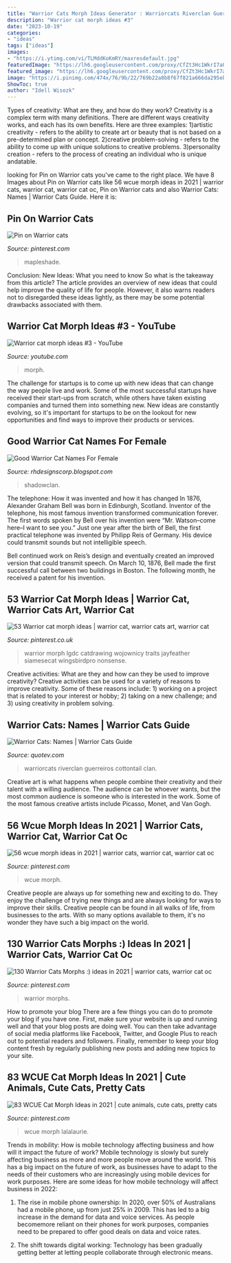 ```yaml
---
title: "Warrior Cats Morph Ideas Generator : Warriorcats Riverclan Guerreiros Cottontail Clan"
description: "Warrior cat morph ideas #3"
date: "2023-10-19"
categories:
- "ideas"
tags: ["ideas"]
images:
- "https://i.ytimg.com/vi/TLMddKoKmRY/maxresdefault.jpg"
featuredImage: "https://lh6.googleusercontent.com/proxy/CfZt3Hc1WkrI7aOc9LCLMboXse2ra1DQq7YgMfyudrnc_LETsD93Ks6kt2QyzuobWwcxuyrDjYAXo-HY1ShQzGkRtA=w1200-h630-p-k-no-nu"
featured_image: "https://lh6.googleusercontent.com/proxy/CfZt3Hc1WkrI7aOc9LCLMboXse2ra1DQq7YgMfyudrnc_LETsD93Ks6kt2QyzuobWwcxuyrDjYAXo-HY1ShQzGkRtA=w1200-h630-p-k-no-nu"
image: "https://i.pinimg.com/474x/76/9b/22/769b22a8b8f67f821a666da295ebf548.jpg"
ShowToc: true
author: "Idell Wisozk"
---
```



Types of creativity: What are they, and how do they work?
Creativity is a complex term with many definitions. There are different ways creativity works, and each has its own benefits. Here are three examples:
1)artistic creativity - refers to the ability to create art or beauty that is not based on a pre-determined plan or concept.
2)creative problem-solving - refers to the ability to come up with unique solutions to creative problems.
3)personality creation - refers to the process of creating an individual who is unique andatable.

	

		
looking for Pin on Warrior cats you've came to the right place. We have 8 Images about Pin on Warrior cats like 56 wcue morph ideas in 2021 | warrior cats, warrior cat, warrior cat oc, Pin on Warrior cats and also Warrior Cats: Names | Warrior Cats Guide. Here it is:
		
    
## Pin On Warrior Cats

<img loading=lazy src="https://i.pinimg.com/736x/77/bc/ed/77bced7b5857715cbeda7ccd66077616.jpg" onerror="this.onerror=null;this.src='https://tse3.mm.bing.net/th?id=OIP.fjVaofyBBYKRCPxR7_JzugHaF0&amp;pid=15.1';" alt="Pin on Warrior cats">

_Source: pinterest.com_

>mapleshade. 

	

Conclusion: New Ideas: What you need to know
So what is the takeaway from this article? 
The article provides an overview of new ideas that could help improve the quality of life for people. However, it also warns readers not to disregarded these ideas lightly, as there may be some potential drawbacks associated with them.

    
## Warrior Cat Morph Ideas #3 - YouTube

<img loading=lazy src="https://i.ytimg.com/vi/TLMddKoKmRY/maxresdefault.jpg" onerror="this.onerror=null;this.src='https://tse2.mm.bing.net/th?id=OIP.54UFhID4p8UHDQqnZEMZyAHaEK&amp;pid=15.1';" alt="Warrior cat morph ideas #3 - YouTube">

_Source: youtube.com_

>morph. 

	

The challenge for startups is to come up with new ideas that can change the way people live and work. Some of the most successful startups have received their start-ups from scratch, while others have taken existing companies and turned them into something new. New ideas are constantly evolving, so it's important for startups to be on the lookout for new opportunities and find ways to improve their products or services.

    
## Good Warrior Cat Names For Female

<img loading=lazy src="https://lh6.googleusercontent.com/proxy/CfZt3Hc1WkrI7aOc9LCLMboXse2ra1DQq7YgMfyudrnc_LETsD93Ks6kt2QyzuobWwcxuyrDjYAXo-HY1ShQzGkRtA=w1200-h630-p-k-no-nu" onerror="this.onerror=null;this.src='https://tse2.mm.bing.net/th?id=OIP.Q9zSBM8AjuWK2Jn5-q4ZAwHaDe&amp;pid=15.1';" alt="Good Warrior Cat Names For Female">

_Source: rhdesignscorp.blogspot.com_

>shadowclan. 

	

The telephone: How it was invented and how it has changed
In 1876, Alexander Graham Bell was born in Edinburgh, Scotland. Inventor of the telephone, his most famous invention transformed communication forever. The first words spoken by Bell over his invention were “Mr. Watson–come here–I want to see you.” 
Just one year after the birth of Bell, the first practical telephone was invented by Philipp Reis of Germany. His device could transmit sounds but not intelligible speech. 

Bell continued work on Reis’s design and eventually created an improved version that could transmit speech. On March 10, 1876, Bell made the first successful call between two buildings in Boston. The following month, he received a patent for his invention.

    
## 53 Warrior Cat Morph Ideas | Warrior Cat, Warrior Cats Art, Warrior Cat

<img loading=lazy src="https://i.pinimg.com/236x/40/89/30/408930ac11809f13ebb6adb67b92fc27.jpg" onerror="this.onerror=null;this.src='https://tse3.mm.bing.net/th?id=OIP.b9ebHcdTuk0cIZezaxPnbQAAAA&amp;pid=15.1';" alt="53 Warrior cat morph ideas | warrior cat, warrior cats art, warrior cat">

_Source: pinterest.co.uk_

>warrior morph lgdc catdrawing wojownicy traits jayfeather siamesecat wingsbirdpro nonsense. 

	

Creative activities: What are they and how can they be used to improve creativity?
Creative activities can be used for a variety of reasons to improve creativity. Some of these reasons include: 1) working on a project that is related to your interest or hobby; 2) taking on a new challenge; and 3) using creativity in problem solving.

    
## Warrior Cats: Names | Warrior Cats Guide

<img loading=lazy src="https://www.quotev.com/quizi/12737597/14/1591127845" onerror="this.onerror=null;this.src='https://tse2.mm.bing.net/th?id=OIP.HtI9HEcvfssdNvzE0TV0bAHaEG&amp;pid=15.1';" alt="Warrior Cats: Names | Warrior Cats Guide">

_Source: quotev.com_

>warriorcats riverclan guerreiros cottontail clan. 

	

Creative art is what happens when people combine their creativity and their talent with a willing audience. The audience can be whoever wants, but the most common audience is someone who is interested in the work. Some of the most famous creative artists include Picasso, Monet, and Van Gogh.

    
## 56 Wcue Morph Ideas In 2021 | Warrior Cats, Warrior Cat, Warrior Cat Oc

<img loading=lazy src="https://i.pinimg.com/474x/76/9b/22/769b22a8b8f67f821a666da295ebf548.jpg" onerror="this.onerror=null;this.src='https://tse2.mm.bing.net/th?id=OIP.65g9Me04moEsLytgQvOKRwAAAA&amp;pid=15.1';" alt="56 wcue morph ideas in 2021 | warrior cats, warrior cat, warrior cat oc">

_Source: pinterest.com_

>wcue morph. 

	

Creative people are always up for something new and exciting to do. They enjoy the challenge of trying new things and are always looking for ways to improve their skills. Creative people can be found in all walks of life, from businesses to the arts. With so many options available to them, it's no wonder they have such a big impact on the world.

    
## 130 Warrior Cats Morphs :) Ideas In 2021 | Warrior Cats, Warrior Cat Oc

<img loading=lazy src="https://i.pinimg.com/474x/f2/93/83/f293836dd304eb11f5b04e41b73b32e9.jpg" onerror="this.onerror=null;this.src='https://tse3.mm.bing.net/th?id=OIP.RWvDn0az9xQ_T0r7ehk5WAAAAA&amp;pid=15.1';" alt="130 Warrior Cats Morphs :) ideas in 2021 | warrior cats, warrior cat oc">

_Source: pinterest.com_

>warrior morphs. 

	

How to promote your blog
There are a few things you can do to promote your blog if you have one. First, make sure your website is up and running well and that your blog posts are doing well. You can then take advantage of social media platforms like Facebook, Twitter, and Google Plus to reach out to potential readers and followers. Finally, remember to keep your blog content fresh by regularly publishing new posts and adding new topics to your site.

    
## 83 WCUE Cat Morph Ideas In 2021 | Cute Animals, Cute Cats, Pretty Cats

<img loading=lazy src="https://i.pinimg.com/236x/fd/db/cd/fddbcd7673c2f65f735cc182699a2992--sweet-cat-lady.jpg" onerror="this.onerror=null;this.src='https://tse4.mm.bing.net/th?id=OIP.HZTtSRBTephGFF_Iya0irwHaLL&amp;pid=15.1';" alt="83 WCUE Cat Morph Ideas in 2021 | cute animals, cute cats, pretty cats">

_Source: pinterest.com_

>wcue morph lalalaurie. 

	

Trends in mobility: How is mobile technology affecting business and how will it impact the future of work?
Mobile technology is slowly but surely affecting business as more and more people move around the world. This has a big impact on the future of work, as businesses have to adapt to the needs of their customers who are increasingly using mobile devices for work purposes. Here are some ideas for how mobile technology will affect business in 2022:
1) The rise in mobile phone ownership: In 2020, over 50% of Australians had a mobile phone, up from just 25% in 2009. This has led to a big increase in the demand for data and voice services. As people becomemore reliant on their phones for work purposes, companies need to be prepared to offer good deals on data and voice rates.

2) The shift towards digital working: Technology has been gradually getting better at letting people collaborate through electronic means.

